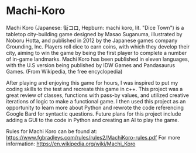 # Machi-Koro
Machi Koro (Japanese: 街コロ, Hepburn: machi koro, lit. "Dice Town") is a tabletop city-building game designed by Masao Suganuma, illustrated by Noboru Hotta, and published in 2012 by the Japanese games company Grounding, Inc. Players roll dice to earn coins, with which they develop their city, aiming to win the game by being the first player to complete a number of in-game landmarks. Machi Koro has been published in eleven languages, with the U.S version being published by IDW Games and Pandasaurus Games. (From Wikipedia, the free encyclopedia)

After playing and enjoying this game for hours, I was inspired to put my coding skills to the test and recreate this game in c++. This project was a great review of classes, functions with pass-by values, and utilized creative iterations of logic to make a functional game. I then used this project as an opportunity to learn more about Python and rewrote the code referencing Google Bard for syntactic questions. Future plans for this project include adding a GUI to the code in Python and creating an AI to play the game.

Rules for Machi Koro can be found at: https://www.fgbradleys.com/rules/rules2/MachiKoro-rules.pdf
For more information: https://en.wikipedia.org/wiki/Machi_Koro
